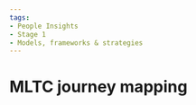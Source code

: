 ```yaml
---
tags:
- People Insights
- Stage 1
- Models, frameworks & strategies
---
```


# MLTC journey mapping
